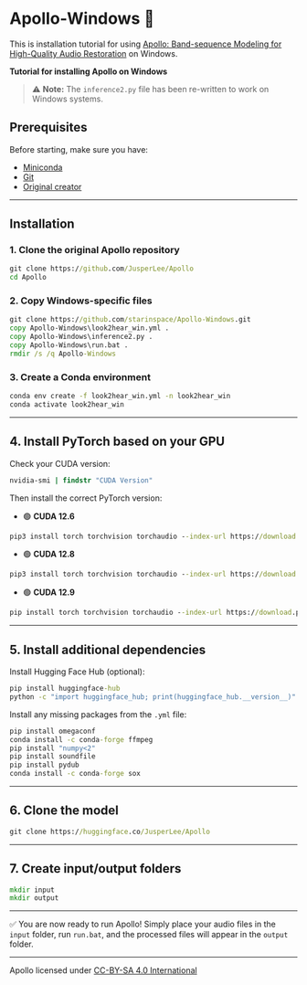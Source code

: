 # Apollo-Windows 🌌

This is installation tutorial for using [Apollo: Band-sequence Modeling for High-Quality Audio Restoration](https://github.com/JusperLee/Apollo) on Windows.

**Tutorial for installing Apollo on Windows**

> ⚠️ **Note:** The `inference2.py` file has been re-written to work on Windows systems.

## Prerequisites

Before starting, make sure you have:

* [Miniconda](https://docs.conda.io/en/latest/miniconda.html)
* [Git](https://git-scm.com/)
* [Original creator](https://github.com/JusperLee/Apollo)

---

## Installation

### 1. Clone the original Apollo repository

```cmd
git clone https://github.com/JusperLee/Apollo
cd Apollo
```

### 2. Copy Windows-specific files

```cmd
git clone https://github.com/starinspace/Apollo-Windows.git
copy Apollo-Windows\look2hear_win.yml .
copy Apollo-Windows\inference2.py .
copy Apollo-Windows\run.bat .
rmdir /s /q Apollo-Windows
```

### 3. Create a Conda environment

```cmd
conda env create -f look2hear_win.yml -n look2hear_win
conda activate look2hear_win
```

---

## 4. Install PyTorch based on your GPU

Check your CUDA version:

```cmd
nvidia-smi | findstr "CUDA Version"
```

Then install the correct PyTorch version:

* 🟢 **CUDA 12.6**

```cmd
pip3 install torch torchvision torchaudio --index-url https://download.pytorch.org/whl/cu126
```

* 🟢 **CUDA 12.8**

```cmd
pip3 install torch torchvision torchaudio --index-url https://download.pytorch.org/whl/cu128
```

* 🟢 **CUDA 12.9**

```cmd
pip install torch torchvision torchaudio --index-url https://download.pytorch.org/whl/cu129
```

---

## 5. Install additional dependencies

Install Hugging Face Hub (optional):

```cmd
pip install huggingface-hub
python -c "import huggingface_hub; print(huggingface_hub.__version__)"
```

Install any missing packages from the `.yml` file:

```cmd
pip install omegaconf
conda install -c conda-forge ffmpeg
pip install "numpy<2"
pip install soundfile
pip install pydub
conda install -c conda-forge sox
```

---

## 6. Clone the model

```cmd
git clone https://huggingface.co/JusperLee/Apollo
```

---

## 7. Create input/output folders

```cmd
mkdir input
mkdir output
```

---

✅ You are now ready to run Apollo! Simply place your audio files in the `input` folder, run `run.bat`, and the processed files will appear in the `output` folder.

---

Apollo licensed under [CC-BY-SA 4.0 International](https://github.com/JusperLee/Apollo/blob/main/LICENSE)

